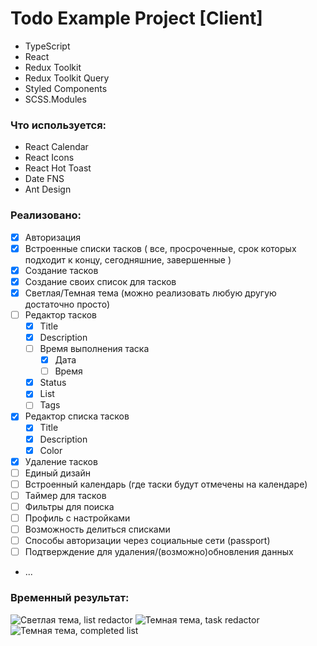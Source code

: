 # Todo Example Project [Client]


- TypeScript
- React
- Redux Toolkit
- Redux Toolkit Query
- Styled Components
- SCSS.Modules


### Что используется:

- React Calendar
- React Icons
- React Hot Toast
- Date FNS
- Ant Design

### Реализовано:
- [X] Авторизация
- [X] Встроенные списки тасков
  ( все, просроченные, срок которых подходит к концу, сегодняшние, завершенные )
- [X] Создание тасков
- [X] Создание своих список для тасков
- [X] Светлая/Темная тема (можно реализовать любую другую достаточно просто)
- [ ] Редактор тасков 
  - [X] Title
  - [X] Description
  - [ ] Время выполнения таска
    - [X] Дата
    - [ ] Время
  - [X] Status
  - [X] List
  - [ ] Tags
- [X] Редактор списка тасков
  - [X] Title
  - [X] Description
  - [X] Color
- [X] Удаление тасков
- [ ] Единый дизайн
- [ ] Встроенный календарь (где таски будут отмечены на календаре)
- [ ] Таймер для тасков
- [ ] Фильтры для поиска
- [ ] Профиль с настройками
- [ ] Возможность делиться списками
- [ ] Способы авторизации через социальные сети (passport)
- [ ] Подтверждение для удаления/(возможно)обновления данных
- ...

### Временный результат:
![Светлая тема, list redactor](https://sun9-48.userapi.com/impg/C5f6D_FZcRJ4kYAiBKMNjqDC8d5qDkI8q1lZOQ/6HQl9rIVNhk.jpg?size=1290x976&quality=95&sign=7ab588eba512e224e1817c6516304634&type=album)
![Темная тема, task redactor](https://sun9-71.userapi.com/impg/fy-w1yEsWIo4LhGlPUB8GScrp4YakDRw93ct-g/LKR5c6gfG4g.jpg?size=1270x976&quality=95&sign=bade99fcc3ca5ea039b0d0a7b32395d4&type=album)
![Темная тема, completed list](https://sun1-55.userapi.com/impg/BiJL1SY7kJKFEz-FseV_uGtb2UajewxRDOB2pw/qGLb5dA1PUU.jpg?size=1258x971&quality=95&sign=ebc2498e2116144cda3cc08cf899febe&type=album)